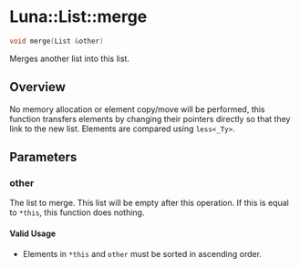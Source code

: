 # Luna::List::merge

```c++
void merge(List &other)
```

Merges another list into this list. 

## Overview
No memory allocation or element copy/move will be performed, this function transfers elements by changing their pointers directly so that they link to the new list. Elements are compared using `less<_Ty>`. 

## Parameters
### other
The list to merge. This list will be empty after this operation. If this is equal to `*this`, this function does nothing. 

#### Valid Usage
* Elements in `*this` and `other` must be sorted in ascending order. 

